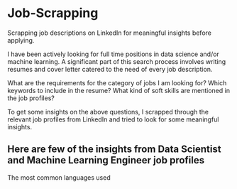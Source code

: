 # Job-Scrapping
Scrapping job descriptions on LinkedIn for meaningful insights before applying.

I have been actively looking for full time positions in data science and/or machine learning. A significant part of this search process involves writing resumes and cover letter catered to the need of every job description. 

What are the requirements for the category of jobs I am looking for?
Which keywords to include in the resume?
What kind of soft skills are mentioned in the job profiles?

To get some insights on the above questions, I scrapped through the relevant job profiles from LinkedIn and tried to look for some meaningful insights. 

## Here are few of the insights from Data Scientist and Machine Learning Engineer job profiles 

The most common languages used

[](languages.png)




